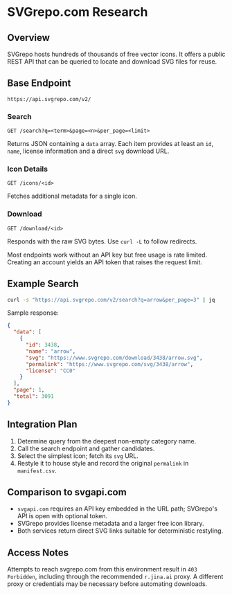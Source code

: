 # SVGrepo.com Research

## Overview
SVGrepo hosts hundreds of thousands of free vector icons. It offers a public REST API that can be queried to locate and download SVG files for reuse.

## Base Endpoint
```
https://api.svgrepo.com/v2/
```

### Search
```
GET /search?q=<term>&page=<n>&per_page=<limit>
```
Returns JSON containing a `data` array. Each item provides at least an `id`, `name`, license information and a direct `svg` download URL.

### Icon Details
```
GET /icons/<id>
```
Fetches additional metadata for a single icon.

### Download
```
GET /download/<id>
```
Responds with the raw SVG bytes. Use `curl -L` to follow redirects.

Most endpoints work without an API key but free usage is rate limited. Creating an account yields an API token that raises the request limit.

## Example Search
```bash
curl -s "https://api.svgrepo.com/v2/search?q=arrow&per_page=3" | jq
```
Sample response:
```json
{
  "data": [
    {
      "id": 3438,
      "name": "arrow",
      "svg": "https://www.svgrepo.com/download/3438/arrow.svg",
      "permalink": "https://www.svgrepo.com/svg/3438/arrow",
      "license": "CC0"
    }
  ],
  "page": 1,
  "total": 3091
}
```

## Integration Plan
1. Determine query from the deepest non-empty category name.
2. Call the search endpoint and gather candidates.
3. Select the simplest icon; fetch its `svg` URL.
4. Restyle it to house style and record the original `permalink` in `manifest.csv`.

## Comparison to svgapi.com
- `svgapi.com` requires an API key embedded in the URL path; SVGrepo's API is open with optional token.
- SVGrepo provides license metadata and a larger free icon library.
- Both services return direct SVG links suitable for deterministic restyling.

## Access Notes
Attempts to reach svgrepo.com from this environment result in `403 Forbidden`, including through the recommended `r.jina.ai` proxy. A different proxy or credentials may be necessary before automating downloads.

